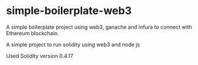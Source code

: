 # simple-boilerplate-web3
A simple boilerplate project using web3, ganache and Infura to connect with Ethereum blockchain.

A simple project to run solidity using web3 and node js

Used Solidity version 0.4.17